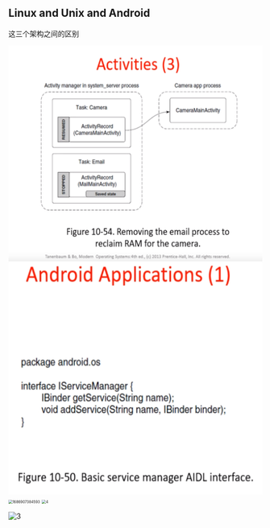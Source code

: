 ## Linux and Unix and Android

这三个架构之间的区别

<img src="1.jpg" alt="1" style="zoom:50%;" />

<img src="2.jpg" alt="2" style="zoom:50%;" />

<img src="E:\Tencent\WeChat Files\WeChat Files\wxid_ia5hjahervpp11\FileStorage\Temp\1686907384593.jpg" alt="1686907384593" style="zoom:50%;" />

<img src="D:\a_homework_of_c++\2_2_semester\os-2023-notes\W13D2\4.jpg" alt="4" style="zoom:50%;" />

![3](D:\a_homework_of_c++\2_2_semester\os-2023-notes\W13D2\3.jpg)
